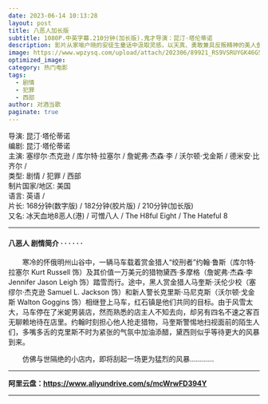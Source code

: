 ```yaml
---
date: 2023-06-14 10:13:28
layout: post
title: 八恶人加长版
subtitle: 1080P.中英字幕.210分钟(加长版).鬼才导演：昆汀·塔伦蒂诺
description: 影片从家喻户晓的安徒生童话中汲取灵感，以天真、勇敢兼具反叛精神的美人鱼爱丽儿为主角。渴望探索大海以外世界的她爱上了人类王子亚历克...
image: https://www.wpzysq.com/upload/attach/202306/89921_RS9VSRUYGK46G5P.png
optimized_image: 
category: 热门电影
tags:
  - 剧情
  - 犯罪
  - 西部
author: 对酒当歌
paginate: true
---
```


导演: 昆汀·塔伦蒂诺  
编剧: 昆汀·塔伦蒂诺  
主演: 塞缪尔·杰克逊 / 库尔特·拉塞尔 / 詹妮弗·杰森·李 / 沃尔顿·戈金斯 / 德米安·比齐尔 /  
类型: 剧情 / 犯罪 / 西部  
制片国家/地区: 美国  
语言: 英语 /  
片长: 168分钟(数字版) / 182分钟(胶片版) / 210分钟(加长版)  
又名: 冰天血地8恶人(港) / 可憎八人 / The H8ful Eight / The Hateful 8  

---

#### 八恶人 剧情简介 · · · · · ·

　　寒冷的怀俄明州山谷中，一辆马车载着赏金猎人“绞刑者”约翰·鲁斯（库尔特·拉塞尔 Kurt Russell 饰）及其价值一万美元的猎物黛西·多摩格（詹妮弗·杰森·李 Jennifer Jason Leigh 饰）踏雪而行。途中，黑人赏金猎人马奎斯·沃伦少校（塞缪尔·杰克逊 Samuel L. Jackson 饰）和新人警长克里斯·马尼克斯（沃尔顿·戈金斯 Walton Goggins 饰）相继登上马车，红石镇是他们共同的目标。由于风雪太大，马车停在了米妮男装店，然而熟悉的店主人不知去向，却另有四名不速之客百无聊赖地待在店里。约翰时刻担心他人抢走猎物，马奎斯警惕地扫视面前的陌生人们，多嘴多舌的克里斯不时为紧张的气氛中加油添醋，黛西则似乎等待更大的风暴到来。

　　仿佛与世隔绝的小店内，即将刮起一场更为猛烈的风暴…………

---

**阿里云盘：<https://www.aliyundrive.com/s/mcWrwFD394Y>**

---

